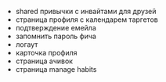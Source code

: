 -   shared привычки с инвайтами для друзей
-   страница профиля с календарем таргетов
-   подтверждение емейла
-   запомнить пароль фича
-   логаут
-   карточка профиля
-   страница ачивок
-   страница manage habits
